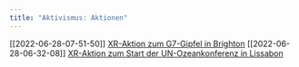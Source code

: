 ```yaml
---
title: "Aktivismus: Aktionen"
---
```


[[2022-06-28-07-51-50]] [XR-Aktion zum G7-Gipfel in Brighton](2022-06-28-07-51-50.html)
[[2022-06-28-06-32-08]] [XR-Aktion zum Start der UN-Ozeankonferenz in Lissabon](2022-06-28-06-32-08.html) 
